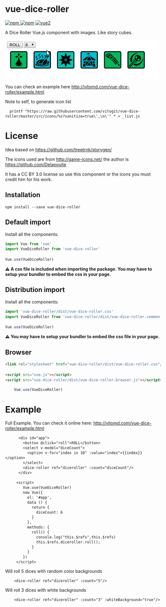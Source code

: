# vue-dice-roller

[![npm](https://img.shields.io/npm/v/vue-dice-roller.svg) ![npm](https://img.shields.io/npm/dm/vue-dice-roller.svg)](https://www.npmjs.com/package/vue-dice-roller)
[![vue2](https://img.shields.io/badge/vue-2.x-brightgreen.svg)](https://vuejs.org/)

A Dice Roller Vue.js component with images. Like story cubes.

![example.gif](example.gif)

You can check an example here http://vitomd.com/vue-dice-roller/example.html



Note to self, to generate icon list
```
  printf "https://raw.githubusercontent.com/vitogit/vue-dice-roller/master/src/icons/%s?sanitize=true\',\n\'" * > _list.js
```

# License

Idea based on https://github.com/treetrnk/storygen/

The icons used are from http://game-icons.net/ the author is https://github.com/Delapouite

It has a CC BY 3.0 license so use this component or the icons you must credit him for his work.



## Installation

```
npm install --save vue-dice-roller
```

## Default import

Install all the components:

```javascript
import Vue from 'vue'
import VueDiceRoller from 'vue-dice-roller'

Vue.use(VueDiceRoller)
```


**⚠️ A css file is included when importing the package. You may have to setup your bundler to embed the css in your page.**

## Distribution import

Install all the components:

```javascript
import 'vue-dice-roller/dist/vue-dice-roller.css'
import VueDiceRoller from 'vue-dice-roller/dist/vue-dice-roller.common'

Vue.use(VueDiceRoller)
```

**⚠️ You may have to setup your bundler to embed the css file in your page.**

## Browser

```html
<link rel="stylesheet" href="vue-dice-roller/dist/vue-dice-roller.css"/>

<script src="vue.js"></script>
<script src="vue-dice-roller/dist/vue-dice-roller.browser.js"></script>
```

```javascript
    Vue.use(VueDiceRoller)
```

# Example

Full Example. You can check it online here: http://vitomd.com/vue-dice-roller/example.html
```
      <div id="app">
        <button @click="roll">ROLL</button>
        <select v-model="diceCount">
          <option v-for="index in 10" :value="index">{{index}}</option>
        </select>
        <dice-roller ref="diceroller" :count="diceCount"/>
      </div>

     <script>
        Vue.use(VueDiceRoller)
        new Vue({
          el: '#app',
          data () {
            return {
              diceCount: 6
            }
          },
          methods: {
            roll() {
              console.log("this.$refs",this.$refs)
              this.$refs.diceroller.roll();
            }
          }
        })
     </script>
```


Will roll 5 dices with random color backgrounds
```
    <dice-roller ref="diceroller" :count="5"/>
```

Will roll 3 dices with white backgrounds
```
    <dice-roller ref="diceroller" :count="3" :whiteBackground="true"/>
```
